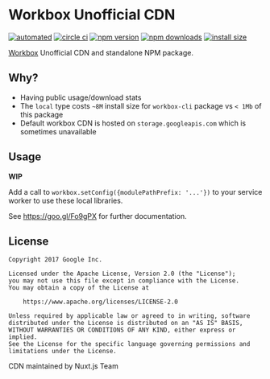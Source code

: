 # Workbox Unofficial CDN

[![automated](https://flat.badgen.net/badge/build/automated/green)](#)
[![circle ci](https://circleci.com/gh/nuxt-community/workbox-cdn.svg?style=svg)](https://circleci.com/gh/nuxt-community/workbox-cdn)
[![npm version](https://flat.badgen.net/npm/v/@nuxtjs/workbox-cdn)](https://www.npmjs.com/package/@nuxtjs/workbox-cdn)
[![npm downloads](https://flat.badgen.net/npm/dt/@nuxtjs/workbox-cdn)](https://www.npmjs.com/package/@nuxtjs/workbox-cdn)
[![install size](https://flat.badgen.net/packagephobia/install/@nuxtjs/workbox-cdn)](https://packagephobia.now.sh/result?p=@nuxtjs/workbox-cdn)

[Workbox](https://developers.google.com/web/tools/workbox) Unofficial CDN and standalone NPM package.

## Why?

- Having public usage/download stats
- The `local` type costs `~8M` install size for `workbox-cli` package vs `< 1Mb` of this package
- Default workbox CDN is hosted on `storage.googleapis.com` which is sometimes unavailable

## Usage

**WIP**

Add a call to `workbox.setConfig({modulePathPrefix: '...'})` to your service worker to use these local libraries.

See https://goo.gl/Fo9gPX for further documentation.

## License

```
Copyright 2017 Google Inc.

Licensed under the Apache License, Version 2.0 (the "License");
you may not use this file except in compliance with the License.
You may obtain a copy of the License at

    https://www.apache.org/licenses/LICENSE-2.0

Unless required by applicable law or agreed to in writing, software
distributed under the License is distributed on an "AS IS" BASIS,
WITHOUT WARRANTIES OR CONDITIONS OF ANY KIND, either express or implied.
See the License for the specific language governing permissions and
limitations under the License.
```

CDN maintained by Nuxt.js Team
